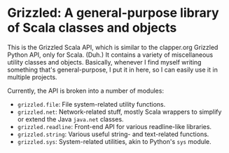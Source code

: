Grizzled: A general-purpose library of Scala classes and objects
================================================================

This is the Grizzled Scala API, which is similar to the clapper.org
Grizzled Python API, only for Scala. (Duh.) It contains a variety of
miscellaneous utility classes and objects. Basically, whenever I find
myself writing something that's general-purpose, I put it in here, so
I can easily use it in multiple projects.

Currently, the API is broken into a number of modules:

- `grizzled.file`: File system-related utility functions.
- `grizzled.net`: Network-related stuff, mostly Scala wrappers to simplify or
  extend the Java `java.net` classes.
- `grizzled.readline`: Front-end API for various readline-like libraries.
- `grizzled.string`: Various useful string- and text-related functions.
- `grizzled.sys`: System-related utilities, akin to Python's `sys` module.


